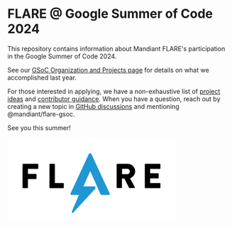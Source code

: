 # FLARE @ Google Summer of Code 2024
This repository contains information about Mandiant FLARE's participation in the Google Summer of Code 2024.

See our [GSoC Organization and Projects page](https://summerofcode.withgoogle.com/programs/2023/organizations/flare) for details on what we accomplished last year.

For those interested in applying, we have a non-exhaustive list of [project ideas](./doc/project-ideas.md) and [contributor guidance](./doc/contributor-guidance.md). When you have a question, reach out by creating a new topic in [GitHub discussions](https://github.com/mandiant/flare-gsoc-2024/discussions) and mentioning @mandiant/flare-gsoc.

See you this summer!

![FLARE logo](https://github.com/mandiant/flare-gsoc-2024/blob/main/doc/FLARE.png)<br />

